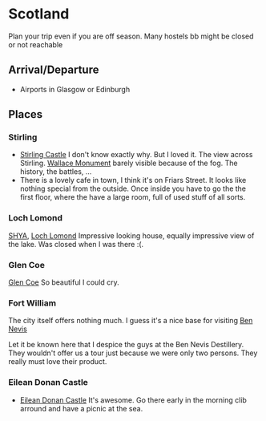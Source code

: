 # Scotland #

Plan your trip even if you are off season. Many hostels bb might be closed or not reachable

## Arrival/Departure ##

- Airports in Glasgow or Edinburgh

## Places ##

### Stirling ###

- [Stirling Castle](http://en.wikipedia.org/wiki/Stirling_Castle) I don't know exactly why. But I loved it. The view across Stirling. [Wallace Monument](http://en.wikipedia.org/wiki/Wallace_Monument) barely visible because of the fog. The history, the battles, ... 
- There is a lovely cafe in town, I think it's on Friars Street. It looks like nothing special from the outside. Once inside you have to go the the first floor, where the have a large room, full of used stuff of all sorts.

### Loch Lomond ###

[SHYA](http://www.syha.org.uk/), [Loch Lomond](http://www.syha.org.uk/hostels/central/loch_lomond.aspx) Impressive looking house, equally impressive view of the lake. Was closed when I was there :(. 

### Glen Coe ###

[Glen Coe](http://en.wikipedia.org/wiki/Glen_Coe) So beautiful I could cry.

### Fort William ###

The city itself offers nothing much. I guess it's a nice base for visiting [Ben Nevis](http://en.wikipedia.org/wiki/Ben_Nevis)

Let it be known here that I despice the guys at the Ben Nevis Destillery. They wouldn't offer us a tour just because we were only two persons. They really must love their product.

### Eilean Donan Castle ###

- [Eilean Donan Castle](http://www.eileandonancastle.com/) It's awesome. Go there early in the morning clib arround and have a picnic at the sea.
